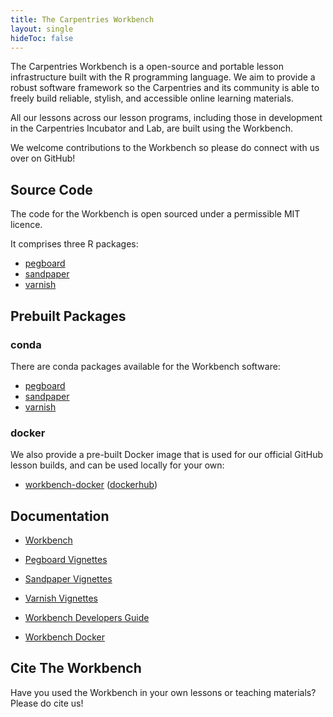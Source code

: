 ```yaml
---
title: The Carpentries Workbench
layout: single
hideToc: false
---
```


The Carpentries Workbench is a open-source and portable lesson infrastructure built with the R programming language.
We aim to provide a robust software framework so the Carpentries and its community is able to freely build reliable, stylish, and accessible online learning materials.

All our lessons across our lesson programs, including those in development in the Carpentries Incubator and Lab, are built using the Workbench.

We welcome contributions to the Workbench so please do connect with us over on GitHub!


## Source Code

The code for the Workbench is open sourced under a permissible MIT licence.

It comprises three R packages:

- [pegboard](https://github.com/carpentries/pegboard)
- [sandpaper](https://github.com/carpentries/sandpaper)
- [varnish](https://github.com/carpentries/varnish)


## Prebuilt Packages

### conda

There are conda packages available for the Workbench software:

- [pegboard](https://anaconda.org/conda-forge/r-pegboard)
- [sandpaper](https://anaconda.org/conda-forge/r-sandpaper)
- [varnish](https://anaconda.org/conda-forge/r-varnish)

### docker

We also provide a pre-built Docker image that is used for our official GitHub lesson builds, and can be used locally for your own:

- [workbench-docker](https://github.com/carpentries/workbench-docker) ([dockerhub](https://hub.docker.com/r/carpentries/workbench-docker))


## Documentation

- [Workbench](https://carpentries.github.io/workbench/)

- [Pegboard Vignettes](https://carpentries.r-universe.dev/pegboard/doc/manual.html)
- [Sandpaper Vignettes](https://carpentries.r-universe.dev/sandpaper/doc/manual.html)
- [Varnish Vignettes](https://carpentries.r-universe.dev/varnish/doc/manual.html)

- [Workbench Developers Guide](https://carpentries.github.io/workbench-dev/)

- [Workbench Docker](https://github.com/carpentries/workbench-docker?tab=readme-ov-file#prerequisites)

## Cite The Workbench

Have you used the Workbench in your own lessons or teaching materials? Please do cite us!

